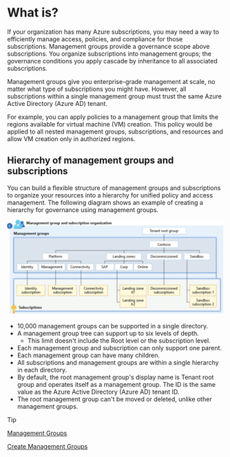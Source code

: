 # What is?

If your organization has many Azure subscriptions, you may need a way to efficiently manage access, policies, and compliance for those subscriptions. Management groups provide a governance scope above subscriptions. You organize subscriptions into management groups; the governance conditions you apply cascade by inheritance to all associated subscriptions.

Management groups give you enterprise-grade management at scale, no matter what type of subscriptions you might have. However, all subscriptions within a single management group must trust the same Azure Active Directory (Azure AD) tenant.

For example, you can apply policies to a management group that limits the regions available for virtual machine (VM) creation. This policy would be applied to all nested management groups, subscriptions, and resources and allow VM creation only in authorized regions.

## Hierarchy of management groups and subscriptions
You can build a flexible structure of management groups and subscriptions to organize your resources into a hierarchy for unified policy and access management. The following diagram shows an example of creating a hierarchy for governance using management groups.

![img](./img/mgm_group.png "Hierarchy of management group")

- 10,000 management groups can be supported in a single directory.
- A management group tree can support up to six levels of depth.
  - This limit doesn't include the Root level or the subscription level.
- Each management group and subscription can only support one parent.
- Each management group can have many children.
- All subscriptions and management groups are within a single hierarchy in each directory. 
- By default, the root management group's display name is Tenant root group and operates itself as a management group. The ID is the same value as the Azure Active Directory (Azure AD) tenant ID.
- The root management group can't be moved or deleted, unlike other management groups.

>[!TIP]
>[Management Groups](https://learn.microsoft.com/en-us/azure/governance/management-groups/overview)
>
>[Create Management Groups](https://learn.microsoft.com/en-us/azure/governance/management-groups/create-management-group-portal?source=recommendations)